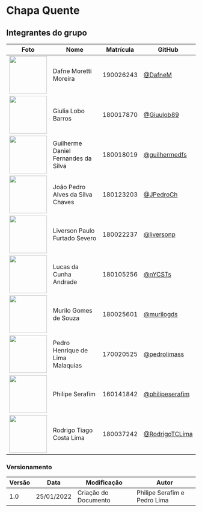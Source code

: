 # Chapa Quente

<!-- ## Sobre o projeto -->

## Integrantes do grupo

| Foto                                                                         | Nome                                | Matrícula | GitHub                                               |
| ---------------------------------------------------------------------------- | ----------------------------------- | --------- | ---------------------------------------------------- |
| <img src="https://avatars.githubusercontent.com/u/54643335?v=4" width="100"> | Dafne Moretti Moreira               | 190026243 | [@DafneM](https://github.com/DafneM)                 |
| <img src="https://avatars.githubusercontent.com/u/42353909?v=4" width="100"> | Giulia Lobo Barros                  | 180017870 | [@Giuulob89](https://github.com/Giuulob89)           |
| <img src="https://avatars.githubusercontent.com/u/51761834?v=4" width="100"> | Guilherme Daniel Fernandes da Silva | 180018019 | [@guilhermedfs](https://github.com/guilhermedfs)     |
| <img src="https://avatars.githubusercontent.com/u/48698461?v=4" width="100"> | João Pedro Alves da Silva Chaves    | 180123203 | [@JPedroCh](https://github.com/JPedroCh)             |
| <img src="https://avatars.githubusercontent.com/u/45077010?v=4" width="100"> | Liverson Paulo Furtado Severo       | 180022237 | [@liversonp](https://github.com/liversonp)           |
| <img src="https://avatars.githubusercontent.com/u/63932475?v=4" width="100"> | Lucas da Cunha Andrade              | 180105256 | [@nYCSTs](https://github.com/nYCSTs)                 |
| <img src="https://avatars.githubusercontent.com/u/48963324?v=4" width="100"> | Murilo Gomes de Souza               | 180025601 | [@murilogds](https://github.com/murilogds)           |
| <img src="https://avatars.githubusercontent.com/u/48936052?v=4" width="100"> | Pedro Henrique de Lima Malaquias    | 170020525 | [@pedrolimass](https://github.com/pedrolimass)       |
| <img src="https://avatars.githubusercontent.com/u/18237496?v=4" width="100"> | Philipe Serafim                     | 160141842 | [@philipeserafim](https://github.com/philipeserafim) |
| <img src="https://avatars.githubusercontent.com/u/48688714?v=4" width="100"> | Rodrigo Tiago Costa Lima            | 180037242 | [@RodrigoTCLima](https://github.com/RodrigoTCLima)   |

### Versionamento

| Versão | Data       | Modificação          | Autor                        |
| ------ | ---------- | -------------------- | ---------------------------- |
| 1.0    | 25/01/2022 | Criação do Documento | Philipe Serafim e Pedro Lima |

